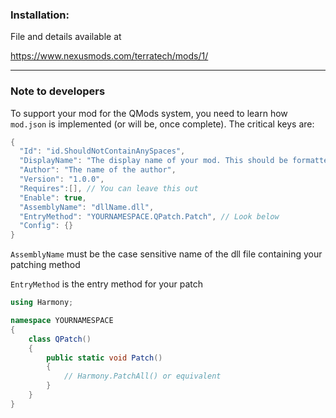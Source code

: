 ### Installation:

File and details available at 

https://www.nexusmods.com/terratech/mods/1/
___

### Note to developers

To support your mod for the QMods system, you need to learn how `mod.json` is implemented (or will be, once complete). The critical keys are:  

```csharp
{
  "Id": "id.ShouldNotContainAnySpaces",
  "DisplayName": "The display name of your mod. This should be formatted",
  "Author": "The name of the author",
  "Version": "1.0.0",
  "Requires":[], // You can leave this out
  "Enable": true,
  "AssemblyName": "dllName.dll",
  "EntryMethod": "YOURNAMESPACE.QPatch.Patch", // Look below
  "Config": {}
}
```

`AssemblyName` must be the case sensitive name of the dll file containing your patching method

`EntryMethod` is the entry method for your patch

```cs
using Harmony;

namespace YOURNAMESPACE
{
    class QPatch()
    {
        public static void Patch()
        {
            // Harmony.PatchAll() or equivalent
        }
    }
}
```
